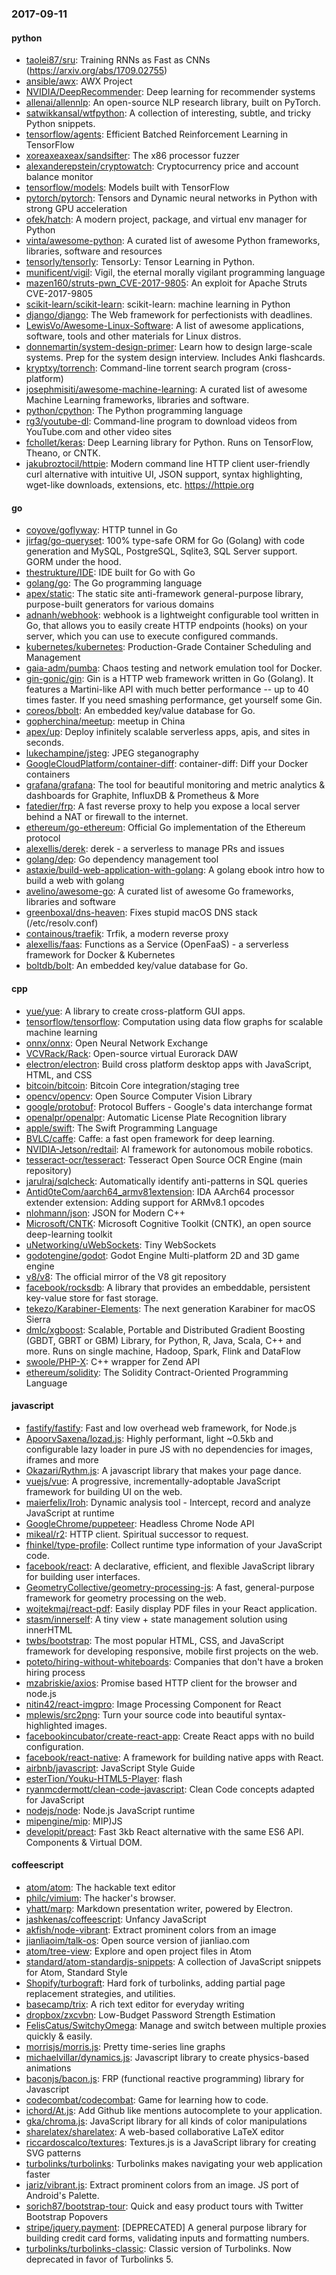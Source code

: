 ### 2017-09-11

#### python
* [taolei87/sru](https://github.com/taolei87/sru): Training RNNs as Fast as CNNs (https://arxiv.org/abs/1709.02755)
* [ansible/awx](https://github.com/ansible/awx): AWX Project
* [NVIDIA/DeepRecommender](https://github.com/NVIDIA/DeepRecommender): Deep learning for recommender systems
* [allenai/allennlp](https://github.com/allenai/allennlp): An open-source NLP research library, built on PyTorch.
* [satwikkansal/wtfpython](https://github.com/satwikkansal/wtfpython): A collection of interesting, subtle, and tricky Python snippets.
* [tensorflow/agents](https://github.com/tensorflow/agents): Efficient Batched Reinforcement Learning in TensorFlow
* [xoreaxeaxeax/sandsifter](https://github.com/xoreaxeaxeax/sandsifter): The x86 processor fuzzer
* [alexanderepstein/cryptowatch](https://github.com/alexanderepstein/cryptowatch):  Cryptocurrency price and account balance monitor
* [tensorflow/models](https://github.com/tensorflow/models): Models built with TensorFlow
* [pytorch/pytorch](https://github.com/pytorch/pytorch): Tensors and Dynamic neural networks in Python with strong GPU acceleration
* [ofek/hatch](https://github.com/ofek/hatch): A modern project, package, and virtual env manager for Python
* [vinta/awesome-python](https://github.com/vinta/awesome-python): A curated list of awesome Python frameworks, libraries, software and resources
* [tensorly/tensorly](https://github.com/tensorly/tensorly): TensorLy: Tensor Learning in Python.
* [munificent/vigil](https://github.com/munificent/vigil): Vigil, the eternal morally vigilant programming language
* [mazen160/struts-pwn_CVE-2017-9805](https://github.com/mazen160/struts-pwn_CVE-2017-9805): An exploit for Apache Struts CVE-2017-9805
* [scikit-learn/scikit-learn](https://github.com/scikit-learn/scikit-learn): scikit-learn: machine learning in Python
* [django/django](https://github.com/django/django): The Web framework for perfectionists with deadlines.
* [LewisVo/Awesome-Linux-Software](https://github.com/LewisVo/Awesome-Linux-Software):  A list of awesome applications, software, tools and other materials for Linux distros.
* [donnemartin/system-design-primer](https://github.com/donnemartin/system-design-primer): Learn how to design large-scale systems. Prep for the system design interview. Includes Anki flashcards.
* [kryptxy/torrench](https://github.com/kryptxy/torrench): Command-line torrent search program (cross-platform)
* [josephmisiti/awesome-machine-learning](https://github.com/josephmisiti/awesome-machine-learning): A curated list of awesome Machine Learning frameworks, libraries and software.
* [python/cpython](https://github.com/python/cpython): The Python programming language
* [rg3/youtube-dl](https://github.com/rg3/youtube-dl): Command-line program to download videos from YouTube.com and other video sites
* [fchollet/keras](https://github.com/fchollet/keras): Deep Learning library for Python. Runs on TensorFlow, Theano, or CNTK.
* [jakubroztocil/httpie](https://github.com/jakubroztocil/httpie): Modern command line HTTP client  user-friendly curl alternative with intuitive UI, JSON support, syntax highlighting, wget-like downloads, extensions, etc. https://httpie.org

#### go
* [coyove/goflyway](https://github.com/coyove/goflyway): HTTP tunnel in Go
* [jirfag/go-queryset](https://github.com/jirfag/go-queryset): 100% type-safe ORM for Go (Golang) with code generation and MySQL, PostgreSQL, Sqlite3, SQL Server support. GORM under the hood.
* [thestrukture/IDE](https://github.com/thestrukture/IDE): IDE built for Go with Go
* [golang/go](https://github.com/golang/go): The Go programming language
* [apex/static](https://github.com/apex/static): The static site anti-framework general-purpose library, purpose-built generators for various domains
* [adnanh/webhook](https://github.com/adnanh/webhook): webhook is a lightweight configurable tool written in Go, that allows you to easily create HTTP endpoints (hooks) on your server, which you can use to execute configured commands.
* [kubernetes/kubernetes](https://github.com/kubernetes/kubernetes): Production-Grade Container Scheduling and Management
* [gaia-adm/pumba](https://github.com/gaia-adm/pumba): Chaos testing and network emulation tool for Docker.
* [gin-gonic/gin](https://github.com/gin-gonic/gin): Gin is a HTTP web framework written in Go (Golang). It features a Martini-like API with much better performance -- up to 40 times faster. If you need smashing performance, get yourself some Gin.
* [coreos/bbolt](https://github.com/coreos/bbolt): An embedded key/value database for Go.
* [gopherchina/meetup](https://github.com/gopherchina/meetup): meetup in China
* [apex/up](https://github.com/apex/up): Deploy infinitely scalable serverless apps, apis, and sites in seconds.
* [lukechampine/jsteg](https://github.com/lukechampine/jsteg): JPEG steganography
* [GoogleCloudPlatform/container-diff](https://github.com/GoogleCloudPlatform/container-diff): container-diff: Diff your Docker containers
* [grafana/grafana](https://github.com/grafana/grafana): The tool for beautiful monitoring and metric analytics & dashboards for Graphite, InfluxDB & Prometheus & More
* [fatedier/frp](https://github.com/fatedier/frp): A fast reverse proxy to help you expose a local server behind a NAT or firewall to the internet.
* [ethereum/go-ethereum](https://github.com/ethereum/go-ethereum): Official Go implementation of the Ethereum protocol
* [alexellis/derek](https://github.com/alexellis/derek): derek - a serverless  to manage PRs and issues
* [golang/dep](https://github.com/golang/dep): Go dependency management tool
* [astaxie/build-web-application-with-golang](https://github.com/astaxie/build-web-application-with-golang): A golang ebook intro how to build a web with golang
* [avelino/awesome-go](https://github.com/avelino/awesome-go): A curated list of awesome Go frameworks, libraries and software
* [greenboxal/dns-heaven](https://github.com/greenboxal/dns-heaven): Fixes stupid macOS DNS stack (/etc/resolv.conf)
* [containous/traefik](https://github.com/containous/traefik): Trfik, a modern reverse proxy
* [alexellis/faas](https://github.com/alexellis/faas): Functions as a Service (OpenFaaS) - a serverless framework for Docker & Kubernetes
* [boltdb/bolt](https://github.com/boltdb/bolt): An embedded key/value database for Go.

#### cpp
* [yue/yue](https://github.com/yue/yue): A library to create cross-platform GUI apps.
* [tensorflow/tensorflow](https://github.com/tensorflow/tensorflow): Computation using data flow graphs for scalable machine learning
* [onnx/onnx](https://github.com/onnx/onnx): Open Neural Network Exchange
* [VCVRack/Rack](https://github.com/VCVRack/Rack): Open-source virtual Eurorack DAW
* [electron/electron](https://github.com/electron/electron): Build cross platform desktop apps with JavaScript, HTML, and CSS
* [bitcoin/bitcoin](https://github.com/bitcoin/bitcoin): Bitcoin Core integration/staging tree
* [opencv/opencv](https://github.com/opencv/opencv): Open Source Computer Vision Library
* [google/protobuf](https://github.com/google/protobuf): Protocol Buffers - Google's data interchange format
* [openalpr/openalpr](https://github.com/openalpr/openalpr): Automatic License Plate Recognition library
* [apple/swift](https://github.com/apple/swift): The Swift Programming Language
* [BVLC/caffe](https://github.com/BVLC/caffe): Caffe: a fast open framework for deep learning.
* [NVIDIA-Jetson/redtail](https://github.com/NVIDIA-Jetson/redtail): AI framework for autonomous mobile robotics.
* [tesseract-ocr/tesseract](https://github.com/tesseract-ocr/tesseract): Tesseract Open Source OCR Engine (main repository)
* [jarulraj/sqlcheck](https://github.com/jarulraj/sqlcheck): Automatically identify anti-patterns in SQL queries
* [Antid0teCom/aarch64_armv81extension](https://github.com/Antid0teCom/aarch64_armv81extension): IDA AArch64 processor extender extension: Adding support for ARMv8.1 opcodes
* [nlohmann/json](https://github.com/nlohmann/json): JSON for Modern C++
* [Microsoft/CNTK](https://github.com/Microsoft/CNTK): Microsoft Cognitive Toolkit (CNTK), an open source deep-learning toolkit
* [uNetworking/uWebSockets](https://github.com/uNetworking/uWebSockets): Tiny WebSockets
* [godotengine/godot](https://github.com/godotengine/godot): Godot Engine  Multi-platform 2D and 3D game engine
* [v8/v8](https://github.com/v8/v8): The official mirror of the V8 git repository
* [facebook/rocksdb](https://github.com/facebook/rocksdb): A library that provides an embeddable, persistent key-value store for fast storage.
* [tekezo/Karabiner-Elements](https://github.com/tekezo/Karabiner-Elements): The next generation Karabiner for macOS Sierra
* [dmlc/xgboost](https://github.com/dmlc/xgboost): Scalable, Portable and Distributed Gradient Boosting (GBDT, GBRT or GBM) Library, for Python, R, Java, Scala, C++ and more. Runs on single machine, Hadoop, Spark, Flink and DataFlow
* [swoole/PHP-X](https://github.com/swoole/PHP-X): C++ wrapper for Zend API
* [ethereum/solidity](https://github.com/ethereum/solidity): The Solidity Contract-Oriented Programming Language

#### javascript
* [fastify/fastify](https://github.com/fastify/fastify): Fast and low overhead web framework, for Node.js
* [ApoorvSaxena/lozad.js](https://github.com/ApoorvSaxena/lozad.js): Highly performant, light ~0.5kb and configurable lazy loader in pure JS with no dependencies for images, iframes and more
* [Okazari/Rythm.js](https://github.com/Okazari/Rythm.js): A javascript library that makes your page dance.
* [vuejs/vue](https://github.com/vuejs/vue): A progressive, incrementally-adoptable JavaScript framework for building UI on the web.
* [maierfelix/Iroh](https://github.com/maierfelix/Iroh):  Dynamic analysis tool - Intercept, record and analyze JavaScript at runtime
* [GoogleChrome/puppeteer](https://github.com/GoogleChrome/puppeteer): Headless Chrome Node API
* [mikeal/r2](https://github.com/mikeal/r2): HTTP client. Spiritual successor to request.
* [fhinkel/type-profile](https://github.com/fhinkel/type-profile): Collect runtime type information  of your JavaScript code.
* [facebook/react](https://github.com/facebook/react): A declarative, efficient, and flexible JavaScript library for building user interfaces.
* [GeometryCollective/geometry-processing-js](https://github.com/GeometryCollective/geometry-processing-js): A fast, general-purpose framework for geometry processing on the web.
* [wojtekmaj/react-pdf](https://github.com/wojtekmaj/react-pdf): Easily display PDF files in your React application.
* [stasm/innerself](https://github.com/stasm/innerself): A tiny view + state management solution using innerHTML
* [twbs/bootstrap](https://github.com/twbs/bootstrap): The most popular HTML, CSS, and JavaScript framework for developing responsive, mobile first projects on the web.
* [poteto/hiring-without-whiteboards](https://github.com/poteto/hiring-without-whiteboards):  Companies that don't have a broken hiring process
* [mzabriskie/axios](https://github.com/mzabriskie/axios): Promise based HTTP client for the browser and node.js
* [nitin42/react-imgpro](https://github.com/nitin42/react-imgpro):  Image Processing Component for React
* [mplewis/src2png](https://github.com/mplewis/src2png):  Turn your source code into beautiful syntax-highlighted images.
* [facebookincubator/create-react-app](https://github.com/facebookincubator/create-react-app): Create React apps with no build configuration.
* [facebook/react-native](https://github.com/facebook/react-native): A framework for building native apps with React.
* [airbnb/javascript](https://github.com/airbnb/javascript): JavaScript Style Guide
* [esterTion/Youku-HTML5-Player](https://github.com/esterTion/Youku-HTML5-Player): flash
* [ryanmcdermott/clean-code-javascript](https://github.com/ryanmcdermott/clean-code-javascript):  Clean Code concepts adapted for JavaScript
* [nodejs/node](https://github.com/nodejs/node): Node.js JavaScript runtime 
* [mipengine/mip](https://github.com/mipengine/mip): MIP)JS
* [developit/preact](https://github.com/developit/preact):  Fast 3kb React alternative with the same ES6 API. Components & Virtual DOM.

#### coffeescript
* [atom/atom](https://github.com/atom/atom): The hackable text editor
* [philc/vimium](https://github.com/philc/vimium): The hacker's browser.
* [yhatt/marp](https://github.com/yhatt/marp): Markdown presentation writer, powered by Electron.
* [jashkenas/coffeescript](https://github.com/jashkenas/coffeescript): Unfancy JavaScript
* [akfish/node-vibrant](https://github.com/akfish/node-vibrant): Extract prominent colors from an image
* [jianliaoim/talk-os](https://github.com/jianliaoim/talk-os): Open source version of jianliao.com
* [atom/tree-view](https://github.com/atom/tree-view): Explore and open project files in Atom
* [standard/atom-standardjs-snippets](https://github.com/standard/atom-standardjs-snippets):  A collection of JavaScript snippets for Atom, Standard Style
* [Shopify/turbograft](https://github.com/Shopify/turbograft): Hard fork of turbolinks, adding partial page replacement strategies, and utilities.
* [basecamp/trix](https://github.com/basecamp/trix): A rich text editor for everyday writing
* [dropbox/zxcvbn](https://github.com/dropbox/zxcvbn): Low-Budget Password Strength Estimation
* [FelisCatus/SwitchyOmega](https://github.com/FelisCatus/SwitchyOmega): Manage and switch between multiple proxies quickly & easily.
* [morrisjs/morris.js](https://github.com/morrisjs/morris.js): Pretty time-series line graphs
* [michaelvillar/dynamics.js](https://github.com/michaelvillar/dynamics.js): Javascript library to create physics-based animations
* [baconjs/bacon.js](https://github.com/baconjs/bacon.js): FRP (functional reactive programming) library for Javascript
* [codecombat/codecombat](https://github.com/codecombat/codecombat): Game for learning how to code.
* [ichord/At.js](https://github.com/ichord/At.js): Add Github like mentions autocomplete to your application.
* [gka/chroma.js](https://github.com/gka/chroma.js): JavaScript library for all kinds of color manipulations
* [sharelatex/sharelatex](https://github.com/sharelatex/sharelatex): A web-based collaborative LaTeX editor
* [riccardoscalco/textures](https://github.com/riccardoscalco/textures): Textures.js is a JavaScript library for creating SVG patterns
* [turbolinks/turbolinks](https://github.com/turbolinks/turbolinks): Turbolinks makes navigating your web application faster
* [jariz/vibrant.js](https://github.com/jariz/vibrant.js): Extract prominent colors from an image. JS port of Android's Palette.
* [sorich87/bootstrap-tour](https://github.com/sorich87/bootstrap-tour): Quick and easy product tours with Twitter Bootstrap Popovers
* [stripe/jquery.payment](https://github.com/stripe/jquery.payment): [DEPRECATED] A general purpose library for building credit card forms, validating inputs and formatting numbers.
* [turbolinks/turbolinks-classic](https://github.com/turbolinks/turbolinks-classic): Classic version of Turbolinks. Now deprecated in favor of Turbolinks 5.
